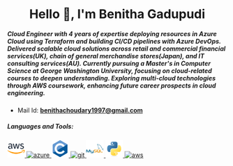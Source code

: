 <h1 align="center">Hello 👋, I'm Benitha Gadupudi</h1>
<h5 align="left">Cloud Engineer with 4 years of expertise deploying resources in Azure Cloud using Terraform and building CI/CD pipelines with Azure DevOps. Delivered scalable cloud solutions across retail and commercial financial services(UK), chain of general merchandise stores(Japan), and IT consulting services(AU). Currently pursuing a Master's in Computer Science at George Washington University, focusing on cloud-related courses to deepen understanding. Exploring multi-cloud technologies through AWS coursework, enhancing future career prospects in cloud engineering.</h5>

- Mail Id: **benithachoudary1997@gmail.com**

<h5 align="left">Languages and Tools:</h5>
<p align="left"> <a href="https://aws.amazon.com" target="_blank" rel="noreferrer"> <img src="https://raw.githubusercontent.com/devicons/devicon/master/icons/amazonwebservices/amazonwebservices-original-wordmark.svg" alt="aws" width="40" height="40"/> </a> <a href="https://azure.microsoft.com/en-in/" target="_blank" rel="noreferrer"> <img src="https://www.vectorlogo.zone/logos/microsoft_azure/microsoft_azure-icon.svg" alt="azure" width="40" height="40"/> </a> <a href="https://www.cprogramming.com/" target="_blank" rel="noreferrer"> <img src="https://raw.githubusercontent.com/devicons/devicon/master/icons/c/c-original.svg" alt="c" width="40" height="40"/> </a> <a href="https://git-scm.com/" target="_blank" rel="noreferrer"> <img src="https://www.vectorlogo.zone/logos/git-scm/git-scm-icon.svg" alt="git" width="40" height="40"/> </a> <a href="https://www.mysql.com/" target="_blank" rel="noreferrer"> <img src="https://raw.githubusercontent.com/devicons/devicon/master/icons/mysql/mysql-original-wordmark.svg" alt="mysql" width="40" height="40"/> </a> <a href="https://www.python.org" target="_blank" rel="noreferrer"> <img src="https://raw.githubusercontent.com/devicons/devicon/master/icons/python/python-original.svg" alt="python" width="40" height="40"/> </a> <a href="https://azure.microsoft.com/en-us/products/devops" target="_blank" rel="noreferrer"> <img src="https://user-images.githubusercontent.com/1874103/46415699-cfc5cf00-c6f3-11e8-9bcc-2fc2bf1759ec.png" alt="aws" width="40" height="40"/> </a> </p>
